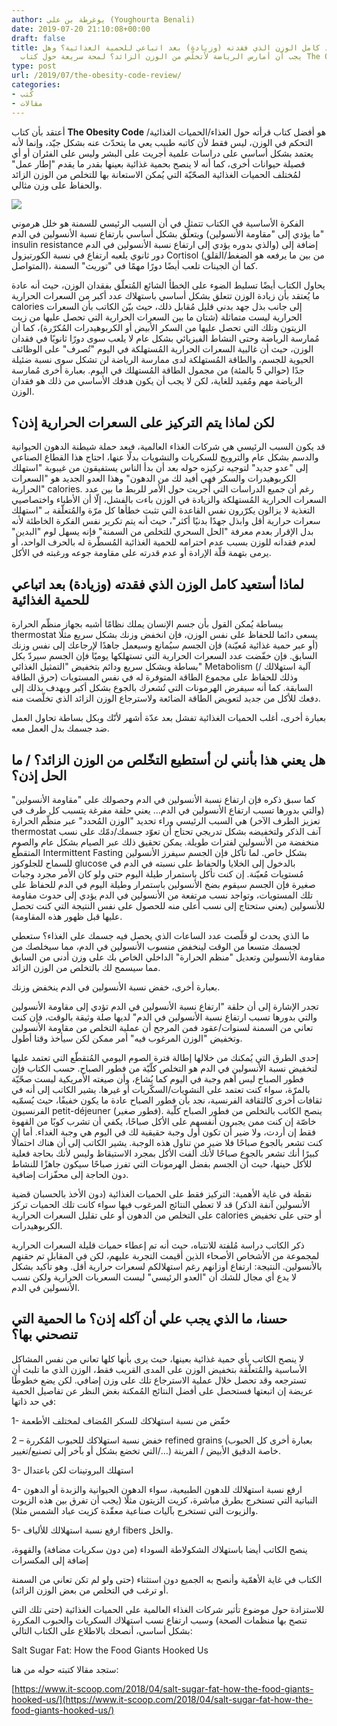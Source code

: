 ```yaml
---
author: يوغرطة بن علي (Youghourta Benali)
date: 2019-07-20 21:10:08+00:00
draft: false
title: لماذا أستعيد كامل الوزن الذي فقدته (وزيادة) بعد اتباعي للحمية الغذائية؟ وهل
  يجب أن أمارس الرياضة لأتخلّص من الوزن الزائد؟ لمحة سريعة حول كتاب The Obesity Code
type: post
url: /2019/07/the-obesity-code-review/
categories:
- كُتب
- مقالات
---
```


أعتقد بأن كتاب **The Obesity Code** هو أفضل كتاب قرأته حول الغذاء/الحميات الغذائية/التحكم في الوزن، ليس فقط لأن كاتبه طبيب يعي ما يتحدّث عنه بشكل جيّد، وإنما لأنه يعتمد بشكل أساسي على دراسات علمية أجريت على البشر وليس على الفئران أو أي فصيلة حيوانات أخرى، كما أنه لا ينصح بحمية غذائية بعينها بقدر ما يقدم "إطار عمل" لمُختلف الحميات الغذائية الصحّيّة التي يُمكن الاستعانة بها للتخلص من الوزن الزائد والحفاظ على وزن مثالي.




[![](https://www.it-scoop.com/wp-content/uploads/2019/07/the-obesity-code.jpg)
](https://www.it-scoop.com/2019/07/the-obesity-code-review/the-obesity-code/)




الفكرة الأساسية في الكتاب تتمثل في أن السبب الرئيسي للسمنة هو خلل هرموني ويتعلّق بشكل أساسي بارتفاع نسبة الأنسولين في الدم (ما يؤدي إلى "مقاومة الأنسولين" insulin resistance والذي بدوره يؤدي إلى ارتفاع نسبة الأنسولين في الدم) إضافة إلى دور ثانوي يلعبه ارتفاع في نسبة الكورتيزول Cortisol (من بين ما يرفعه هو الضغط/القلق المتواصل)، كما أن الجينات تلعب أيضًا دورًا مهمًا في "توريث" السمنة.




يحاول الكتاب أيضًا تسليط الضوء على الخطأ الشائع المُتعلّق بفقدان الوزن، حيث أنه عادة ما يُعتقد بأن زيادة الوزن تتعلق بشكل أساسي باستهلاك عدد أكبر من السعرات الحرارية calories إلى جانب بذل جهد بدني قليل مُقابل ذلك، حيث بيّن الكاتب بأن السعرات الحرارية ليست متماثلة (شتان ما بين السعرات الحرارية التي تحصل عليها من زيت الزيتون وتلك التي تحصل عليها من السكر الأبيض أو الكربوهيدرات المُكرّرة)، كما أن مُمارسة الرياضة وحتى النشاط الفيزيائي بشكل عام لا يلعب سوى دورًا ثانويًا في فقدان الوزن، حيث أن غالبية السعرات الحرارية المُستهلكة في اليوم "تُصرف" على الوظائف الحيوية للجسم، والطاقة المُستهلكة لدى ممارسة الرياضة لن تشكل سوى نسبة ضئيلة جدًا (حوالي 5 بالمئة) من مجمول الطاقة المُستهلك في اليوم. بعبارة أخرى مُمارسة الرياضة مهم ومُفيد للغاية، لكن لا يجب أن يكون هدفك الأساسي من ذلك هو فقدان الوزن.





## لكن لماذا يتم التركيز على السعرات الحرارية إذن؟




قد يكون السبب الرئيسي هي شركات الغذاء العالمية، فبعد حملة شيطنة الدهون الحيوانية والدسم بشكل عام والترويج للسكريات والنشويات بدلًا عنها، احتاج هذا القطاع الصناعي إلى "عدو جديد" لتوجيه تركيزه حوله بعد أن بدأ الناس يستفيقون من غيبوبة "استهلك الكربوهيدرات والسكر فهي أفيد لك من الدهون" وهذا العدو الجديد هو "السعرات الحرارية" calories. رغم أن جميع الدراسات التي أجريت حول الأمر للربط ما بين عدد السعرات الحرارية المُستهلكة والزيادة في الوزن باءت بالفشل، إلّا أن الأطباء واختصاصيي التغذية لا يزالون يكرّرون نفس القاعدة التي تثبت خطأها كل مرّة والمُتعلّقة بـ "استهلك سعرات حرارية أقل وابذل جهدًا بدنيًا أكثر"، حيث أنه يتم تكرير نفس الفكرة الخاطئة لأنه بدل الإقرار بعدم معرفة "الحل السحري للتخلص من السمنة" فإنه يسهل لوم "البدين" لعدم فقدانه للوزن بسبب عدم احترامه للحمية الغذائية المُسطّرة له بالحرف الواحد، أو يرمى بتهمة قلّة الإرادة أو عدم قدرته على مقاومة جوعه ورغبته في الأكل.





## لماذا أستعيد كامل الوزن الذي فقدته (وزيادة) بعد اتباعي للحمية الغذائية




ببساطة يُمكن القول بأن جسم الإنسان يملك نظامًا أشبه بجهاز منظّم الحرارة thermostat يسعى دائما للحفاظ على نفس الوزن، فإن انخفض وزنك بشكل سريع مثلًا (أو عبر حمية غذائية مُعيّنة) فإن الجسم سيُمانع وسيعمل جاهدًا لإرجاعك إلى نفس وزنك السابق. فإن خفّضت عدد السعرات الحرارية التي تستهلكها يوميًا فإن الجسم سيردّ بكل بساطة وبشكل سريع ودائم بتخفيض "التمثيل الغذائي" Metabolism (آلية استهلالك / حرق الطاقة) وذلك للحفاظ على مجموع الطاقة المتوفرة له في نفس المستويات السابقة. كما أنه سيفرض الهرمونات التي تُشعرك بالجوع بشكل أكبر ويهدف بذلك إلى دفعك للأكل من جديد لتعويض الطاقة الضائعة ولاسترجاع الوزن الزائد الذي تخلّصت منه.




بعبارة أخرى، أغلب الحميات الغذائية تفشل بعد عدّة أشهر لأنّك وبكل بساطة تحاول العمل ضد جسمك بدل العمل معه.





## هل يعني هذا بأنني لن أستطيع التخّلص من الوزن الزائد؟ / ما الحل إذن؟




كما سبق ذكره فإن ارتفاع نسبة الأنسولين في الدم وحصولك على "مقاومة الأنسولين" (والتي بدورها تسبب ارتفاع الأنسولين في الدم… يعني حلقة مفرغة يتسبب كل طرف في تعزيز الطرف الآخر) هي السبب الرئيسي وراء تحديد "الوزن المُحدد" عبر منظّم الحرارة thermostat آنف الذكر ولتخفيضه بشكل تدريجي تحتاج أن تعوّد جسمك/دمّك على نسب منخفضة من الأنسولين لفترات طويلة. يمكن تحقيق ذلك عبر الصيام بشكل عام والصوم المتقطّع Intermittent Fasting بشكل خاص. لما تأكل فإن الجسم سيفرز الأنسولين للسماح للجلوكوز glucose بالدخول إلى الخلايا والحفاظ على نسبته في الدم في مُستويات مُعيّنة. إن كنت تأكل باستمرار طيلة اليوم حتى ولو كان الأمر مجرد وجبات صغيرة فإن الجسم سيقوم بضخ الأنسولين باستمرار وطيلة اليوم في الدم للحفاظ على تلك المستويات، وتواجد نسب مرتفعة من الأنسولين في الدم يؤدي إلى حدوث مقاومة للأنسولين (يعني ستحتاج إلى نسب أعلى منه للحصول على نفس النتيجة التي كنت تحصل عليها قبل ظهور هذه المقاومة).




ما الذي يحدث لو قلّصت عدد الساعات الذي يحصل فيه جسمك على الغذاء؟ ستعطي لجسمك متسعا من الوقت لينخفض منسوب الأنسولين في الدم، مما سيخلصك من مقاومة الأنسولين وتعديل "منظم الحرارة" الداخلي الخاص بك على وزن أدنى من السابق مما سيسمح لك بالتخلص من الوزن الزائد.




بعبارة أخرى، خفض نسبة الأنسولين في الدم ينخفض وزنك.




تجدر الإشارة إلى أن حلقة "ارتفاع نسبة الأنسولين في الدم تؤدي إلى مقاومة الأنسولين والتي بدورها تسبب ارتفاع نسبة الأنسولين في الدم" لديها صلة وثيقة بالوقت، فإن كنت تعاني من السمنة لسنوات/عقود فمن المرجح أن عملية التخلص من مقاومة الأنسولين وتخفيض "الوزن المرغوب فيه" أمر ممكن لكن سيأخذ وقتا أطول.




إحدى الطرق التي يُمكنك من خلالها إطالة فترة الصوم اليومي المُتقطّع التي تعتمد عليها لتخفيض نسبة الأنسولين في الدم هو التخلص كلّيّة من فطور الصباح. حسب الكتاب فإن فطور الصباح ليس أهم وجبة في اليوم كما يُشاع، وأن صيغته الأمريكية ليست صحّيّة بالمرّة، سواء كنت تعتمد على النشويات/السكّريات أو غيرها. يشير الكاتب إلى أنه في ثقافات أخرى كالثقافة الفرنسية، نجد بأن فطور الصباح عادة ما يكون خفيفًا، حيث يُسمّيه الفرنسيون petit-déjeuner (فطور صغير). ينصح الكاتب بالتخلص من فطور الصباح كلّية خاصّة إن كنت ممن يجبرون أنفسهم على الأكل صباحًا، يكفي أن تشرب كوبًا من القهوة فقط إن أردت، ولا ضير أن تكون أول وجبة حقيقية لك في اليوم هي وجبة الغداء. أما إن كنت تشعر بالجوع صباحًا فلا ضير من تناول هذه الوجبة. يشير الكاتب إلى أن هناك احتمالًا كبيرًا أنك تشعر بالجوع صباحًا لأنك ألفت الأكل بمجرد الاستيقاظ وليس لأنك بحاجة فعلية للأكل حينها، حيث أن الجسم بفضل الهرمونات التي تفرز صباحًا سيكون جاهزًا للنشاط دون الحاجة إلى محفّزات إضافية.




نقطة في غاية الأهمية: التركيز فقط على الحميات الغذائية (دون الأخذ بالحسبان قضية الأنسولين آنفة الذكر) قد لا تعطي النتائج المرغوب فيها سواء كانت تلك الحميات تركز على التخلص من الدهون أو على تقليل السعرات الحرارية calories أو حتى على تخفيض الكربوهيدرات.




ذكر الكاتب دراسة مُلفتة للانتباه، حيث أنه تم إعطاء حميات قليلة السعرات الحرارية لمجموعة من الأشخاص الأصحاء الذين أقيمت التجربة عليهم، لكن في المقابل تم حقنهم بالأنسولين. النتيجة: ارتفاع أوزانهم رغم استهلالكم لسعرات حرارية أقل. وهو تأكيد بشكل لا يدع أي مجال للشك أن "العدو الرئيسي" ليست السعريات الحرارية ولكن نسب الأنسولين في الدم.





## حسنا، ما الذي يجب علي أن آكله إذن؟ ما الحمية التي تنصحني بها؟




لا ينصح الكاتب بأي حمية غذائية بعينها، حيث يرى بأنها كلها تعاني من نفس المشاكل الأساسية والمُتعلّقة بتخفيض الوزن على المدى القريب فقط، الوزن الذي ما تلبث أن تسترجعه وقد تحصل خلال عملية الاسترجاع تلك على وزن إضافي. لكن يضع خطوطًا عريضة إن اتبعتها فستحصل على أفضل النتائج المُمكنة بغض النظر عن تفاصيل الحمية في حد ذاتها:




1- خفّض من نسبة استهلاكك للسكر المُضاف لمختلف الأطعمة




2 – خفض نسبة استهلاكك للحبوب المُكررة refined grains (بعبارة أخرى كل الحبوب التي تخضع بشكل أو بآخر إلى تصنيع/تغيير/…) خاصة الدقيق الأبيض / الفرينة.




3- استهلك البروتينات لكن باعتدال




4- ارفع نسبة استهلالك للدهون الطبيعية، سواء الدهون الحيوانية والزبدة أو الدهون النباتية التي تستخرج بطرق مباشرة، كزيت الزيتون مثلًا (يجب أن تفرق بين هذه الزيوت والزيوت التي تستخرج بآليات صناعية معقّدة كزيت عباد الشمس مثلا).




5- ارفع نسبة استهلالك للألياف fibers والخل.




ينصح الكاتب أيضا باستهلاك الشكولاطة السوداء (من دون سكريات مضافة) والقهوة، إضافة إلى المكسرات




الكتاب في غاية الأهمّية وأنصح به الجميع دون استثناء (حتى ولو لم تكن تعاني من السمنة أو ترغب في التخلص من بعض الوزن الزائد).




للاستزادة حول موضوع تأثير شركات الغذاء العالمية على الحميات الغذائية (حتى تلك التي تنصح بها منظمات الصحة) وسبب ارتفاع نسب استهلاك السكريات والحبوب المكررة بشكل أساسي، أنصحك بالاطلاع على الكتاب التالي:




Salt Sugar Fat: How the Food Giants Hooked Us




ستجد مقالا كتبته حوله من هنا:




[https://www.it-scoop.com/2018/04/salt-sugar-fat-how-the-food-giants-hooked-us/](https://www.it-scoop.com/2018/04/salt-sugar-fat-how-the-food-giants-hooked-us/)
